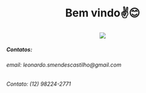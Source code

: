 <h1 align="center">Bem vindo✌️😊</h1>
<h3 align="center"></h3>


<p align="center">
  <a href="https://skillicons.dev">
    <img src="https://skillicons.dev/icons?i=js,ts,react,html,css,tailwind,linux,postgres&perline=2" />
  </a>
</p>


<div>
<h5>Contatos: </h5>
<h6 align="">email: leonardo.smendescastilho@gmail.com</h6> 
<h6 align="start">Contato: (12) 98224-2771</h6> 
</div>

